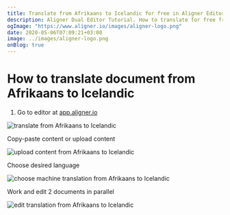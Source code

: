 ```yaml
---
title: Translate from Afrikaans to Icelandic for free in Aligner Editor
description: Aligner Dual Editor Tutorial. How to translate for free from Afrikaans to Icelandic. Aligner is multilingual document management platform. 
ogImage: "https://www.aligner.io/images/aligner-logo.png"
date: 2020-05-06T07:09:21+03:00
image: ../images/aligner-logo.png
onBlog: true
---
```


# How to translate document from Afrikaans to Icelandic

1. Go to editor at [app.aligner.io](https://app.aligner.io "Aligner App web page")

![translate from Afrikaans to Icelandic](../aligner-blank-editor.png "translate from Afrikaans to Icelandic")

Copy-paste content or upload content

![upload content from Afrikaans to Icelandic](../aligner-uploaded-document.png "upload content from Afrikaans to Icelandic")

Choose desired language

![choose machine translation from Afrikaans to Icelandic](../aligner-language-dropdown.png "choose machine translation from Afrikaans to Icelandic")

Work and edit 2 documents in parallel

![edit translation from Afrikaans to Icelandic](../aligner-double-sitded-editor.png "edit translation from Afrikaans to Icelandic")

